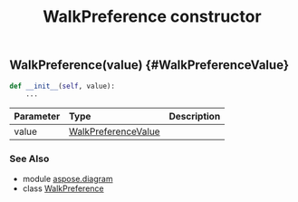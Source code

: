 ﻿---
title: WalkPreference constructor
second_title: Aspose.Diagram for Python via .NET API References
description: 
type: docs
weight: 10
url: /python-net/aspose.diagram/walkpreference/__init__/
is_root: false
---

## WalkPreference(value) {#WalkPreferenceValue}



```python
def __init__(self, value):
    ...
```


| Parameter | Type | Description |
| :- | :- | :- |
| value | [WalkPreferenceValue](/diagram/python-net/aspose.diagram/walkpreferencevalue) |  |



### See Also
* module [aspose.diagram](../../)
* class [WalkPreference](/diagram/python-net/aspose.diagram/walkpreference)
